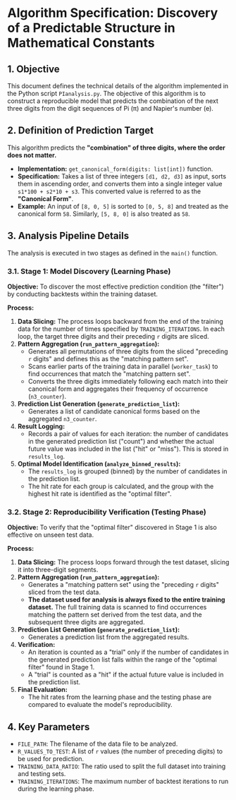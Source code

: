 # Algorithm Specification: Discovery of a Predictable Structure in Mathematical Constants

## 1. Objective

This document defines the technical details of the algorithm implemented in the Python script `PIanalysis.py`. The objective of this algorithm is to construct a reproducible model that predicts the combination of the next three digits from the digit sequences of Pi (π) and Napier's number (e).

## 2. Definition of Prediction Target

This algorithm predicts the **"combination" of three digits, where the order does not matter.**

* **Implementation:** `get_canonical_form(digits: list[int])` function.
* **Specification:** Takes a list of three integers `[d1, d2, d3]` as input, sorts them in ascending order, and converts them into a single integer value `s1*100 + s2*10 + s3`. This converted value is referred to as the **"Canonical Form"**.
* **Example:** An input of `[8, 0, 5]` is sorted to `[0, 5, 8]` and treated as the canonical form `58`. Similarly, `[5, 8, 0]` is also treated as `58`.

## 3. Analysis Pipeline Details

The analysis is executed in two stages as defined in the `main()` function.

### 3.1. Stage 1: Model Discovery (Learning Phase)

**Objective:** To discover the most effective prediction condition (the "filter") by conducting backtests within the training dataset.

**Process:**
1.  **Data Slicing:** The process loops backward from the end of the training data for the number of times specified by `TRAINING_ITERATIONS`. In each loop, the target three digits and their preceding `r` digits are sliced.
2.  **Pattern Aggregation (`run_pattern_aggregation`):**
    * Generates all permutations of three digits from the sliced "preceding `r` digits" and defines this as the "matching pattern set".
    * Scans earlier parts of the training data in parallel (`worker_task`) to find occurrences that match the "matching pattern set".
    * Converts the three digits immediately following each match into their canonical form and aggregates their frequency of occurrence (`n3_counter`).
3.  **Prediction List Generation (`generate_prediction_list`):**
    * Generates a list of candidate canonical forms based on the aggregated `n3_counter`.
4.  **Result Logging:**
    * Records a pair of values for each iteration: the number of candidates in the generated prediction list ("count") and whether the actual future value was included in the list ("hit" or "miss"). This is stored in `results_log`.
5.  **Optimal Model Identification (`analyze_binned_results`):**
    * The `results_log` is grouped (binned) by the number of candidates in the prediction list.
    * The hit rate for each group is calculated, and the group with the highest hit rate is identified as the "optimal filter".

### 3.2. Stage 2: Reproducibility Verification (Testing Phase)

**Objective:** To verify that the "optimal filter" discovered in Stage 1 is also effective on unseen test data.

**Process:**
1.  **Data Slicing:** The process loops forward through the test dataset, slicing it into three-digit segments.
2.  **Pattern Aggregation (`run_pattern_aggregation`):**
    * Generates a "matching pattern set" using the "preceding `r` digits" sliced from the test data.
    * **The dataset used for analysis is always fixed to the entire training dataset.** The full training data is scanned to find occurrences matching the pattern set derived from the test data, and the subsequent three digits are aggregated.
3.  **Prediction List Generation (`generate_prediction_list`):**
    * Generates a prediction list from the aggregated results.
4.  **Verification:**
    * An iteration is counted as a "trial" only if the number of candidates in the generated prediction list falls within the range of the "optimal filter" found in Stage 1.
    * A "trial" is counted as a "hit" if the actual future value is included in the prediction list.
5.  **Final Evaluation:**
    * The hit rates from the learning phase and the testing phase are compared to evaluate the model's reproducibility.

## 4. Key Parameters

* `FILE_PATH`: The filename of the data file to be analyzed.
* `R_VALUES_TO_TEST`: A list of `r` values (the number of preceding digits) to be used for prediction.
* `TRAINING_DATA_RATIO`: The ratio used to split the full dataset into training and testing sets.
* `TRAINING_ITERATIONS`: The maximum number of backtest iterations to run during the learning phase.

